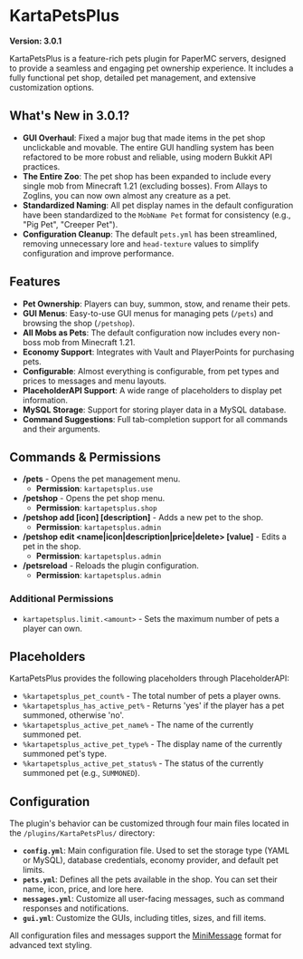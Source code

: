 # KartaPetsPlus

**Version: 3.0.1**

KartaPetsPlus is a feature-rich pets plugin for PaperMC servers, designed to provide a seamless and engaging pet ownership experience. It includes a fully functional pet shop, detailed pet management, and extensive customization options.

## What's New in 3.0.1?

- **GUI Overhaul**: Fixed a major bug that made items in the pet shop unclickable and movable. The entire GUI handling system has been refactored to be more robust and reliable, using modern Bukkit API practices.
- **The Entire Zoo**: The pet shop has been expanded to include every single mob from Minecraft 1.21 (excluding bosses). From Allays to Zoglins, you can now own almost any creature as a pet.
- **Standardized Naming**: All pet display names in the default configuration have been standardized to the `MobName Pet` format for consistency (e.g., "Pig Pet", "Creeper Pet").
- **Configuration Cleanup**: The default `pets.yml` has been streamlined, removing unnecessary lore and `head-texture` values to simplify configuration and improve performance.

## Features

- **Pet Ownership**: Players can buy, summon, stow, and rename their pets.
- **GUI Menus**: Easy-to-use GUI menus for managing pets (`/pets`) and browsing the shop (`/petshop`).
- **All Mobs as Pets**: The default configuration now includes every non-boss mob from Minecraft 1.21.
- **Economy Support**: Integrates with Vault and PlayerPoints for purchasing pets.
- **Configurable**: Almost everything is configurable, from pet types and prices to messages and menu layouts.
- **PlaceholderAPI Support**: A wide range of placeholders to display pet information.
- **MySQL Storage**: Support for storing player data in a MySQL database.
- **Command Suggestions**: Full tab-completion support for all commands and their arguments.

## Commands & Permissions

*   **/pets** - Opens the pet management menu.
    *   **Permission**: `kartapetsplus.use`
*   **/petshop** - Opens the pet shop menu.
    *   **Permission**: `kartapetsplus.shop`
*   **/petshop add <entityType> <price> [icon] [description]** - Adds a new pet to the shop.
    *   **Permission**: `kartapetsplus.admin`
*   **/petshop edit <petId> <name|icon|description|price|delete> [value]** - Edits a pet in the shop.
    *   **Permission**: `kartapetsplus.admin`
*   **/petsreload** - Reloads the plugin configuration.
    *   **Permission**: `kartapetsplus.admin`

### Additional Permissions
*   `kartapetsplus.limit.<amount>` - Sets the maximum number of pets a player can own.

## Placeholders

KartaPetsPlus provides the following placeholders through PlaceholderAPI:

*   `%kartapetsplus_pet_count%` - The total number of pets a player owns.
*   `%kartapetsplus_has_active_pet%` - Returns 'yes' if the player has a pet summoned, otherwise 'no'.
*   `%kartapetsplus_active_pet_name%` - The name of the currently summoned pet.
*   `%kartapetsplus_active_pet_type%` - The display name of the currently summoned pet's type.
*   `%kartapetsplus_active_pet_status%` - The status of the currently summoned pet (e.g., `SUMMONED`).

## Configuration

The plugin's behavior can be customized through four main files located in the `/plugins/KartaPetsPlus/` directory:

- **`config.yml`**: Main configuration file. Used to set the storage type (YAML or MySQL), database credentials, economy provider, and default pet limits.
- **`pets.yml`**: Defines all the pets available in the shop. You can set their name, icon, price, and lore here.
- **`messages.yml`**: Customize all user-facing messages, such as command responses and notifications.
- **`gui.yml`**: Customize the GUIs, including titles, sizes, and fill items.

All configuration files and messages support the [MiniMessage](https://docs.advntr.dev/minimessage/format.html) format for advanced text styling.